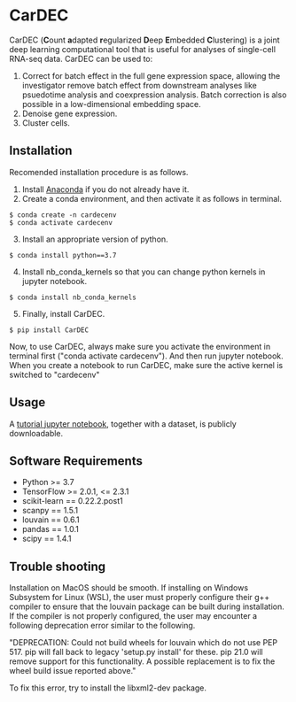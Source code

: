# CarDEC

CarDEC (**C**ount **a**dapted **r**egularized **D**eep **E**mbedded **C**lustering) is a joint deep learning computational tool that is useful for analyses of single-cell RNA-seq data. CarDEC can be used to:

1. Correct for batch effect in the full gene expression space, allowing the investigator remove batch effect from downstream analyses like psuedotime analysis and coexpression analysis. Batch correction is also possible in a low-dimensional embedding space.
2. Denoise gene expression.
3. Cluster cells.

## Installation

Recomended installation procedure is as follows. 

1. Install [Anaconda](https://www.anaconda.com/products/individual) if you do not already have it. 
2. Create a conda environment, and then activate it as follows in terminal.

```
$ conda create -n cardecenv
$ conda activate cardecenv
```

3. Install an appropriate version of python.

```
$ conda install python==3.7
```

4. Install nb_conda_kernels so that you can change python kernels in jupyter notebook.

```
$ conda install nb_conda_kernels
```

5. Finally, install CarDEC.

```
$ pip install CarDEC
```

Now, to use CarDEC, always make sure you activate the environment in terminal first ("conda activate cardecenv"). And then run jupyter notebook. When you create a notebook to run CarDEC, make sure the active kernel is switched to "cardecenv"

## Usage

A [tutorial jupyter notebook](https://drive.google.com/drive/folders/19VVOoq4XSdDFRZDou-VbTMyV2Na9z53O?usp=sharing), together with a dataset, is publicly downloadable.

## Software Requirements
    
- Python >= 3.7
- TensorFlow >= 2.0.1, <= 2.3.1
- scikit-learn == 0.22.2.post1
- scanpy == 1.5.1
- louvain == 0.6.1
- pandas == 1.0.1
- scipy == 1.4.1

## Trouble shooting

Installation on MacOS should be smooth. If installing on Windows Subsystem for Linux (WSL), the user must properly configure their g++ compiler to ensure that the louvain package can be built during installation. If the compiler is not properly configured, the user may encounter a following deprecation error similar to the following.

"DEPRECATION: Could not build wheels for louvain which do not use PEP 517. pip will fall back to legacy 'setup.py install' for these. pip 21.0 will remove support for this functionality. A possible replacement is to fix the wheel build issue reported above."

To fix this error, try to install the libxml2-dev package.
